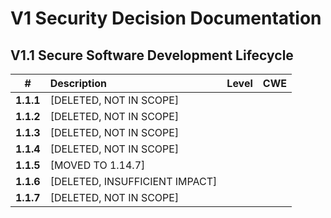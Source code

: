 # V1 Security Decision Documentation

## V1.1 Secure Software Development Lifecycle

| # | Description | Level | CWE |
| :---: | :--- | :---: | :---: |
| **1.1.1** | [DELETED, NOT IN SCOPE] | | |
| **1.1.2** | [DELETED, NOT IN SCOPE] | | |
| **1.1.3** | [DELETED, NOT IN SCOPE] | | |
| **1.1.4** | [DELETED, NOT IN SCOPE] | | |
| **1.1.5** | [MOVED TO 1.14.7] | | |
| **1.1.6** | [DELETED, INSUFFICIENT IMPACT] | | |
| **1.1.7** | [DELETED, NOT IN SCOPE] | | |
